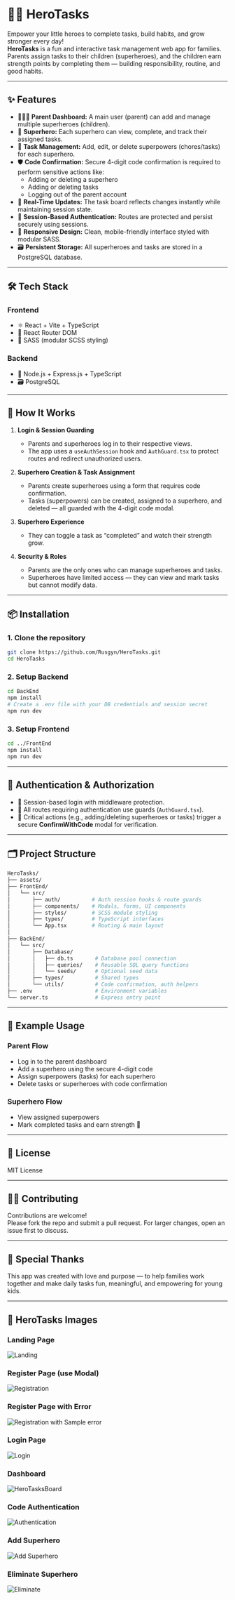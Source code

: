 
# 🦸‍♀️ HeroTasks

Empower your little heroes to complete tasks, build habits, and grow stronger every day!  
**HeroTasks** is a fun and interactive task management web app for families. Parents assign tasks to their children (superheroes), and the children earn strength points by completing them — building responsibility, routine, and good habits.

---

## ✨ Features

- 👨‍👩‍👧 **Parent Dashboard:** A main user (parent) can add and manage multiple superheroes (children).
- 💪 **Superhero:** Each superhero can view, complete, and track their assigned tasks.
- 📝 **Task Management:** Add, edit, or delete superpowers (chores/tasks) for each superhero.
- 🛡 **Code Confirmation:** Secure 4-digit code confirmation is required to perform sensitive actions like:
  - Adding or deleting a superhero
  - Adding or deleting tasks
  - Logging out of the parent account
- 🔄 **Real-Time Updates:** The task board reflects changes instantly while maintaining session state.
- 🔐 **Session-Based Authentication:** Routes are protected and persist securely using sessions.
- 📱 **Responsive Design:** Clean, mobile-friendly interface styled with modular SASS.
- 🗃 **Persistent Storage:** All superheroes and tasks are stored in a PostgreSQL database.

---

## 🛠 Tech Stack

### Frontend
- ⚛ React + Vite + TypeScript
- 🧭 React Router DOM
- 🎨 SASS (modular SCSS styling)

### Backend
- 🧠 Node.js + Express.js + TypeScript
- 🗃 PostgreSQL

---

## 🚀 How It Works

1. **Login & Session Guarding**
   - Parents and superheroes log in to their respective views.
   - The app uses a `useAuthSession` hook and `AuthGuard.tsx` to protect routes and redirect unauthorized users.

2. **Superhero Creation & Task Assignment**
   - Parents create superheroes using a form that requires code confirmation.
   - Tasks (superpowers) can be created, assigned to a superhero, and deleted — all guarded with the 4-digit code modal.

3. **Superhero Experience**
   - They can toggle a task as “completed” and watch their strength grow.

4. **Security & Roles**
   - Parents are the only ones who can manage superheroes and tasks.
   - Superheroes have limited access — they can view and mark tasks but cannot modify data.

---

## 📦 Installation

### 1. Clone the repository
```bash
git clone https://github.com/Rusgyn/HeroTasks.git
cd HeroTasks
```

### 2. Setup Backend
```bash
cd BackEnd
npm install
# Create a .env file with your DB credentials and session secret
npm run dev
```

### 3. Setup Frontend
```bash
cd ../FrontEnd
npm install
npm run dev
```

---

## 🔐 Authentication & Authorization

- 🔑 Session-based login with middleware protection.
- 🧩 All routes requiring authentication use guards (`AuthGuard.tsx`).
- 🧮 Critical actions (e.g., adding/deleting superheroes or tasks) trigger a secure **ConfirmWithCode** modal for verification.

---

## 🗂 Project Structure

```bash
HeroTasks/
├── assets/
├── FrontEnd/
│   └── src/
│       ├── auth/          # Auth session hooks & route guards
│       ├── components/    # Modals, forms, UI components
│       ├── styles/        # SCSS module styling
│       ├── types/         # TypeScript interfaces
│       └── App.tsx        # Routing & main layout
│
├── BackEnd/
│   └── src/
│       ├── Database/
│       │   ├── db.ts       # Database pool connection
│       │   ├── queries/    # Reusable SQL query functions
│       │   └── seeds/      # Optional seed data
│       ├── types/          # Shared types
│       └── utils/          # Code confirmation, auth helpers
├── .env                    # Environment variables
└── server.ts               # Express entry point
```

---

## 🧪 Example Usage

### Parent Flow
- Log in to the parent dashboard
- Add a superhero using the secure 4-digit code
- Assign superpowers (tasks) for each superhero
- Delete tasks or superheroes with code confirmation

### Superhero Flow
- View assigned superpowers
- Mark completed tasks and earn strength 💪

---

## 📄 License

MIT License

---

## 🙋‍♀️ Contributing

Contributions are welcome!  
Please fork the repo and submit a pull request. For larger changes, open an issue first to discuss.

---

## 💌 Special Thanks

This app was created with love and purpose — to help families work together and make daily tasks fun, meaningful, and empowering for young kids.

---

## 📸 HeroTasks Images

### Landing Page

![Landing](assets/1-Landing_page.png)

### Register Page (use Modal)

![Registration](assets/2-Registration.png)

### Register Page with Error

![Registration with Sample error](assets/3-Registration_PW_error.png)

### Login Page

![Login](assets/4-Login.png)

### Dashboard

![HeroTasksBoard](assets/5-HeroTasks_Dashboard.png)

### Code Authentication

![Authentication](assets/6-Code_authentication.png)

### Add Superhero

![Add Superhero](assets/7-Add_Superhero.png)

### Eliminate Superhero

![Eliminate](assets/8-Eliminate_Superhero.png)